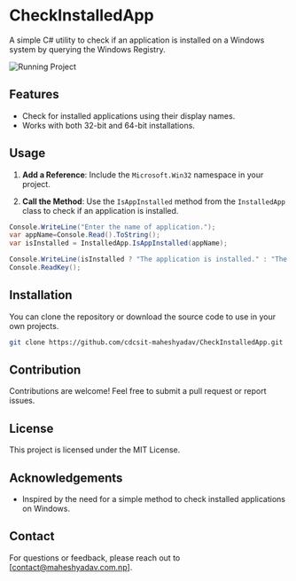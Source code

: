 # CheckInstalledApp

A simple C# utility to check if an application is installed on a Windows system by querying the Windows Registry.

![Running Project](https://res.cloudinary.com/maheshdharhari/image/upload/v1726831037/Blog/CheckInstalledApp.png)

## Features

- Check for installed applications using their display names.
- Works with both 32-bit and 64-bit installations.
  
## Usage

1. **Add a Reference**: Include the `Microsoft.Win32` namespace in your project.
   
2. **Call the Method**: Use the `IsAppInstalled` method from the `InstalledApp` class to check if an application is installed.

```csharp
Console.WriteLine("Enter the name of application.");
var appName=Console.Read().ToString();
var isInstalled = InstalledApp.IsAppInstalled(appName);

Console.WriteLine(isInstalled ? "The application is installed." : "The application is not installed.");
Console.ReadKey();
```

## Installation

You can clone the repository or download the source code to use in your own projects.

```bash
git clone https://github.com/cdcsit-maheshyadav/CheckInstalledApp.git
```

## Contribution

Contributions are welcome! Feel free to submit a pull request or report issues.

## License

This project is licensed under the MIT License. 

## Acknowledgements

- Inspired by the need for a simple method to check installed applications on Windows.

## Contact

For questions or feedback, please reach out to [contact@maheshyadav.com.np].